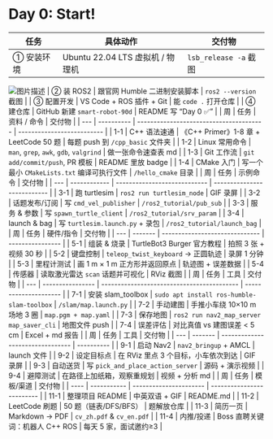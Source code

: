 # Day 0: Start!
| 任务       | 具体动作                        | 交付物                 |
| -------- | --------------------------- | ------------------- |
| ① 安装环境   | Ubuntu 22.04 LTS 虚拟机 / 物理机  | `lsb_release -a` 截图 |
![图片描述]([https://raw.githubusercontent.com/你的用户名/你的仓库名/main/my-photo.png](https://github.com/missage999/smart-robot-90d/blob/main/images/ubuntu%E5%AE%89%E8%A3%85%E5%AE%8C%E6%88%90.png?raw=true))
| ② 装 ROS2 | 跟官网 Humble 二进制安装脚本          | `ros2 --version` 截图 |
| ③ 配置开发   | VS Code + ROS 插件 + Git      | 能 `code .` 打开仓库     |
| ④ 建仓库    | GitHub 新建 `smart-robot-90d` | README 写 “Day 0 ✅”  |
| 周   | 任务         | 资料 / 命令                                 | 交付物                        |
| --- | ---------- | --------------------------------------- | -------------------------- |
| 1-1 | C++ 语法速通   | 《C++ Primer》1-8 章 + LeetCode 50 题       | 每题 push 到 `/cpp_basic` 文件夹 |
| 1-2 | Linux 常用命令 | `man`, `grep`, `awk`, `gdb`, `valgrind` | 做一张命令速查表 md                |
| 1-3 | Git 工作流    | `git add/commit/push`, PR 模板            | README 里放 badge            |
| 1-4 | CMake 入门   | 写一个最小 `CMakeLists.txt` 编译可执行文件          | `/hello_cmake` 目录          |
| 周   | 任务           | 示例命令                         | 交付物                         |
| --- | ------------ | ---------------------------- | --------------------------- |
| 3-1 | 跑 turtlesim  | `ros2 run turtlesim_node`    | GIF 录屏                      |
| 3-2 | 话题发布/订阅      | 写 `cmd_vel_publisher`        | `/ros2_tutorial/pub_sub`    |
| 3-3 | 服务 & 参数      | 写 `spawn_turtle_client`      | `/ros2_tutorial/srv_param`  |
| 3-4 | launch & bag | 写 `turtlesim.launch.py` + 录包 | `/ros2_tutorial/launch_bag` |
| 周   | 任务      | 硬件/指令                          | 交付物              |
| --- | ------- | ------------------------------ | ---------------- |
| 5-1 | 组装 & 烧录 | TurtleBot3 Burger 官方教程         | 拍照 3 张 + 视频 30 秒 |
| 5-2 | 键盘控制    | `teleop_twist_keyboard` → 正圆轨迹 | 录屏 1 分钟          |
| 5-3 | 里程计测试   | 画 1 m × 1 m 正方形并返回原点           | 轨迹图 + 误差数据       |
| 5-4 | 传感器     | 读取激光雷达 `scan` 话题并可视化           | RViz 截图          |
| 周   | 任务               | 工具                                         | 交付物                   |
| --- | ---------------- | ------------------------------------------ | --------------------- |
| 7-1 | 安装 slam\_toolbox | `sudo apt install ros-humble-slam-toolbox` | `/slam/map.launch.py` |
| 7-2 | 手动建图             | 手推小车绕 10×10 m 场地 3 圈                       | `map.pgm + map.yaml`  |
| 7-3 | 保存地图             | `ros2 run nav2_map_server map_saver_cli`   | 地图文件 push             |
| 7-4 | 误差评估             | 对比真值 vs 建图误差 < 5 cm                        | Excel + md 报告         |
| 周   | 任务      | 工具                               | 交付物        |
| --- | ------- | -------------------------------- | ---------- |
| 9-1 | 启动 Nav2 | `nav2_bringup` + AMCL            | launch 文件  |
| 9-2 | 设定目标点   | 在 RViz 里点 3 个目标，小车依次到达           | GIF 录屏     |
| 9-3 | 自动送货    | 写 `pick_and_place_action_server` | 源码 + 演示视频  |
| 9-4 | 避障测试    | 在路径上加纸箱，观察重规划                    | 视频 + 分析 md |
| 周    | 任务          | 模板/渠道                  | 交付物                       |
| ---- | ----------- | ---------------------- | ------------------------- |
| 11-1 | 整理项目 README | 中英双语 + GIF             | README.md                 |
| 11-2 | LeetCode 刷题 | 50 题（链表/DFS/BFS）       | 题解放仓库                     |
| 11-3 | 简历一页        | Markdown → PDF         | `cv_zh.pdf` & `cv_en.pdf` |
| 11-4 | 内推/投递       | Boss 直聘关键词：机器人 C++ ROS | 每天 5 家，面试邀约≥3             |
